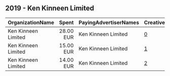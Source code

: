 ## 2019 - Ken Kinneen Limited 
|OrganizationName|Spent|PayingAdvertiserNames|CreativeUrls|Impressions|Genders|AgeBrackets|CountryCodes|BillingAddresses|CandidateBallotInformation|
|:---|---:|:---|:---|---:|:---|:---|:---|:---|:---|
|Ken Kinneen Limited|28.00 EUR|Ken Kinneen Limited|[0](https://www.snap.com/political-ads/asset/6cab81d7aad155cc0e2a9555ce8f199a6f56901d3235ae4d70001bf38dd419a8?mediaType=mp4)|10,960||22-32|norway|IE||
|Ken Kinneen Limited|15.00 EUR|Ken Kinneen Limited|[1](https://www.snap.com/political-ads/asset/6cab81d7aad155cc0e2a9555ce8f199a6f56901d3235ae4d70001bf38dd419a8?mediaType=mp4)|60,041||20+|united kingdom|IE||
|Ken Kinneen Limited|14.00 EUR|Ken Kinneen Limited|[2](https://www.snap.com/political-ads/asset/a5698b49893c324857f19492d154dab35b2604b14947bbe57b16537ae9d54b08?mediaType=mp4)|9,878||22+|united kingdom|IE||
